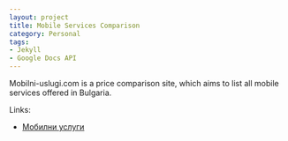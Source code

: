 ```yaml
---
layout: project
title: Mobile Services Comparison
category: Personal
tags:
- Jekyll
- Google Docs API
---
```


Mobilni-uslugi.com is a price comparison site, which aims to list all mobile services offered in Bulgaria.

Links:

* [Мобилни услуги](http://www.mobilni-uslugi.com)

